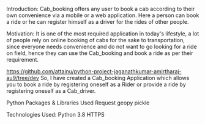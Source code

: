 Introduction: Cab_booking offers any user to book a cab according to their own convenience via a mobile or a web application. Here a person can book a ride or he can register himself as a driver for the rides of other people.

Motivation: It is one of the most required application in today's lifestyle, a lot of people rely on online booking of cabs for the sake to transportation, since everyone needs convenience and do not want to go looking for a ride on field, hence they can use the Cab_booking and book a ride as per their requirement.

https://github.com/attainu/python-project-jaganathkumar-amirtharaj-au9/tree/dev So, I have created a Cab_booking Application which allows you to book a ride by registering oneself as a Rider or provide a ride by registering oneself as a Cab_driver.

Python Packages & Libraries Used Request geopy pickle

Technologies Used: Python 3.8 HTTPS
